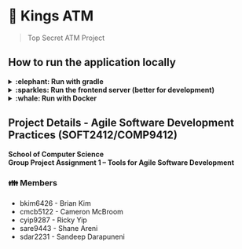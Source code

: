 # :atm: Kings ATM 
> Top Secret ATM Project

## How to run the application locally

<details>
   <summary> <strong> :elephant: Run with gradle </strong> </summary>

**Requirements**

- Postgres datbase installed locally
- Postgres database with the name `kingsatm`
- `kingsatm` database set up with credentials `client:client`
- Postgres exposed on localhost:5432
- Gradle installed (or use graddle wrapper)

You can run `./gradlew bootRun` and this will start the project locally and can
be accessed at `localhost:7000`. This will build the frontend, backend, run tests
and then start a localserver.

</details>

<details> 
   <summary> <strong> :sparkles: Run the frontend server (better for development) </strong> </summary>
   
   **Requirements**

   - NodeJs installed locally
   - Npm installed locally
   
In the terminal run `cd /frontend` , then run `npm run serve`. This will start a local development
sever on port **3000**. When you make changes to the frontend, this will automatically recompile on save to update realtime


</details>

<details> 
   <summary> <strong>:whale: Run with Docker </strong> </summary> 
   
**Requirements** 

- [Docker Desktop (Windows/Mac)](https://www.docker.com/get-started) / [Docker Engine (Linux)](https://hub.docker.com/search?offering=community&operating_system=linux&q=&type=edition)
- [docker-compose](https://docs.docker.com/compose/install/)

1. At the project root folder, where `docker-compose.yml` is located, run `docker-compose up -d` .
2. Run `docker ps` to see running containers. You should see a container with the image name `*_kingsatm` .
3. The app is available at `http://localhost:8090` .

To stop the container, run `docker-compose down` .

</details>

## Project Details - Agile Software Development Practices (SOFT2412/COMP9412)

**School of Computer Science**  
**Group Project Assignment 1 – Tools for Agile Software Development**

### :family: Members

- bkim6426 - Brian Kim
- cmcb5122 - Cameron McBroom
- cyip9287 - Ricky Yip
- sare9443 - Shane Areni
- sdar2231 - Sandeep Darapuneni

